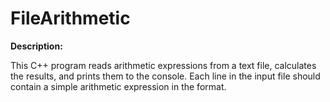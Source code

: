 # FileArithmetic

**Description:**

This C++ program reads arithmetic expressions from a text file, calculates the results, and prints them to the console. Each line in the input file should contain a simple arithmetic expression in the format.
